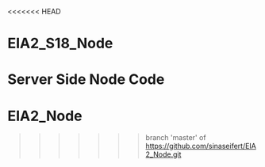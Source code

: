 <<<<<<< HEAD
# EIA2_S18_Node
Server Side Node Code
=======
# EIA2_Node
>>>>>>> branch 'master' of https://github.com/sinaseifert/EIA2_Node.git
